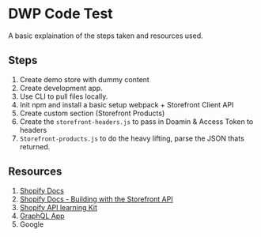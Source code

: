 # DWP Code Test

A basic explaination of the steps taken and resources used.

## Steps
1. Create demo store with dummy content
2. Create development app. 
3. Use CLI to pull files locally. 
4. Init npm and install a basic setup webpack + Storefront Client API
5. Create custom section (Storefront Products)
6. Create the `storefront-headers.js` to pass in Doamin & Access Token to headers
7. `Storefront-products.js` to do the heavy lifting, parse the JSON thats returned. 


## Resources
1. [Shopify Docs](https://shopify.dev/docs/api/storefront)
2. [Shopify Docs - Building with the Storefront API](https://shopify.dev/docs/storefronts/headless/building-with-the-storefront-api/)
3. [Shopify API learning Kit](https://github.com/Shopify/storefront-api-learning-kit)
4. [GraphQL App](https://shopify-graphiql-app.shopifycloud.com/login)
5. Google